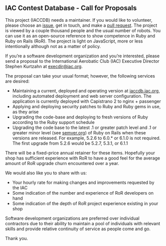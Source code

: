 ## IAC Contest Database - Call for Proposals

This project (IACCDB) needs a maintainer. If you would like to volunteer,
please choose an
[issue](https://github.com/wbreeze/iaccdb/issues),
get in touch, and make a
[pull request](https://github.com/wbreeze/iaccdb/pulls).
The project is
viewed by a couple thousand people and the usual number of robots. You can use
it as an open-source reference to show competence in Ruby and Ruby on Rails
(RoR). The project is light on JavaScript, more or less intentionally although
not as a matter of policy.

If you’re a software development organization and you’re interested, please
send a proposal to the International Aerobatic Club (IAC) Executive Director
Stephen Kurtzahn at execdir@iac.org.

The proposal can take your usual format; however, the following
services are desired:

- Maintaining a current, deployed and operating version at
  [iaccdb.iac.org](https://iaccdb.iac.org/),
  including automated deployment and web server configuration. The application
  is currently deployed with Capistrano 2 to nginx + passenger
- Applying and deploying security patches to Ruby and Ruby gems in use, as they
  arise
- Upgrading the code-base and deploying to fresh versions of Ruby according to
  the Ruby support     schedule
- Upgrading the code base to the latest .1 or greater patch level and .1 or
  greater minor level (see [semver.org](https://semver.org/))
  of Ruby on Rails when these versions
  are released. For example, 5.2.6 to 6.0.* or 6.1.0 is not required. The first
  upgrade from 5.2.6 would be 5.2.7, 5.3.1, or 6.1.1

There will be a fixed-price annual retainer for these items. Hopefully your
shop has sufficient experience with RoR to have a good feel for the average
amount of RoR upgrade churn encountered over a year.

We would also like you to share with us:

- Your hourly rate for making changes and improvements requested by the IAC
- Some indication of the number and experience of RoR developers on hand
- Some indication of the depth of RoR project experience existing in your shop

Software development organizations are preferred over individual contractors
due to their ability to maintain a pool of individuals with relevant skills and
provide relative continuity of service as people come and go.

Thank you.
